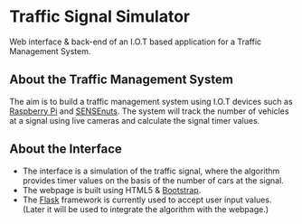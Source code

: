 # Traffic Signal Simulator
Web interface & back-end of an I.O.T based application for a Traffic Management System.

## About the Traffic Management System
The aim is to build a traffic management system using I.O.T devices such as [Raspberry Pi](https://www.raspberrypi.org) and [SENSEnuts](https://www.eigen.in/pdf/sensenutsuniversity.pdf).
The system will track the number of vehicles at a signal using live cameras and calculate the signal timer values.

## About the Interface
- The interface is a simulation of the traffic signal, where the algorithm provides timer values on the basis of the number of cars at the signal.
- The webpage is built using HTML5 & [Bootstrap](https://getbootstrap.com).
- The [Flask](https://github.com/pallets/flask) framework is currently used to accept user input values. (Later it will be used to integrate the algorithm with the webpage.)